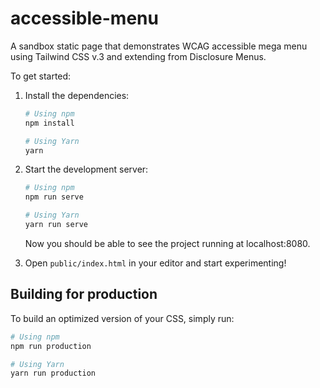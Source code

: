 # accessible-menu

A sandbox static page that demonstrates WCAG accessible mega menu using Tailwind CSS v.3 and extending from Disclosure Menus.

To get started:

1. Install the dependencies:

    ```bash
    # Using npm
    npm install

    # Using Yarn
    yarn
    ```

2. Start the development server:

    ```bash
    # Using npm
    npm run serve

    # Using Yarn
    yarn run serve
    ```

    Now you should be able to see the project running at localhost:8080.

3. Open `public/index.html` in your editor and start experimenting!

## Building for production

To build an optimized version of your CSS, simply run:

```bash
# Using npm
npm run production

# Using Yarn
yarn run production
```
